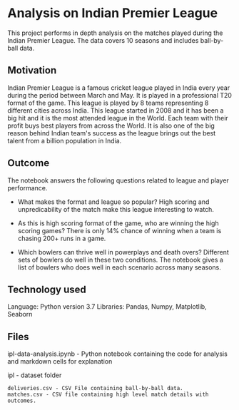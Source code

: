 # Analysis on Indian Premier League

This project performs in depth analysis on the matches played during the Indian Premier League. The data covers 10 seasons and includes ball-by-ball data. 

## Motivation

Indian Premier League is a famous cricket league played in India every year during the period between March and May. It is played in a professional T20 format of the game. This league is played by 8 teams representing 8 different cities across India. This league started in 2008 and it has been a big hit and it is the most attended league in the World. Each team with their profit buys best players from across the World. It is also one of the big reason behind Indian team's success as the league brings out the best talent from a billion population in India. 

## Outcome

The notebook answers the following questions related to league and player performance.

- What makes the format and league so popular?
High scoring and unpredicability of the match make this league interesting to watch.

- As this is high scoring format of the game, who are winning the high scoring games?
There is only 14% chance of winning when a team is chasing 200+ runs in a game.

- Which bowlers can thrive well in powerplays and death overs?
Different sets of bowlers do well in these two conditions. The notebook gives a list of bowlers who does well in each scenario across many seasons.

## Technology used

Language: Python version 3.7
Libraries: Pandas, Numpy, Matplotlib, Seaborn

## Files

ipl-data-analysis.ipynb - Python notebook containing the code for analysis and markdown cells for explanation

ipl - dataset folder
    
    deliveries.csv - CSV File containing ball-by-ball data.
    matches.csv - CSV file containing high level match details with outcomes.
